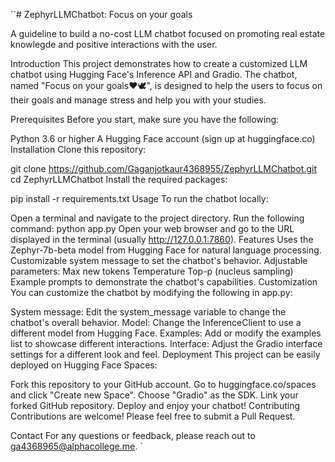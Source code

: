``# ZephyrLLMChatbot: Focus on your goals

A guideline to build a no-cost LLM chatbot focused on promoting real estate knowlegde and positive interactions with the user.

Introduction
This project demonstrates how to create a customized LLM chatbot using Hugging Face's Inference API and Gradio. The chatbot, named "Focus on your goals❤️🕊️", is designed to help the users to focus on their goals and manage stress and help you with your studies.

Prerequisites
Before you start, make sure you have the following:

Python 3.6 or higher
A Hugging Face account (sign up at huggingface.co)
Installation
Clone this repository:

git clone https://github.com/Gaganjotkaur4368955/ZephyrLLMChatbot.git
cd ZephyrLLMChatbot
Install the required packages:

pip install -r requirements.txt
Usage
To run the chatbot locally:

Open a terminal and navigate to the project directory.
Run the following command:
python app.py
Open your web browser and go to the URL displayed in the terminal (usually http://127.0.0.1:7860).
Features
Uses the Zephyr-7b-beta model from Hugging Face for natural language processing.
Customizable system message to set the chatbot's behavior.
Adjustable parameters:
Max new tokens
Temperature
Top-p (nucleus sampling)
Example prompts to demonstrate the chatbot's capabilities.
Customization
You can customize the chatbot by modifying the following in app.py:

System message: Edit the system_message variable to change the chatbot's overall behavior.
Model: Change the InferenceClient to use a different model from Hugging Face.
Examples: Add or modify the examples list to showcase different interactions.
Interface: Adjust the Gradio interface settings for a different look and feel.
Deployment
This project can be easily deployed on Hugging Face Spaces:

Fork this repository to your GitHub account.
Go to huggingface.co/spaces and click "Create new Space".
Choose "Gradio" as the SDK.
Link your forked GitHub repository.
Deploy and enjoy your chatbot!
Contributing
Contributions are welcome! Please feel free to submit a Pull Request.

Contact
For any questions or feedback, please reach out to ga4368965@alphacollege.me. `
